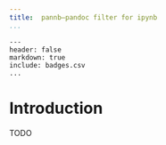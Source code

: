 ```yaml
---
title:	pannb—pandoc filter for ipynb
...
```


``` {.table}
---
header: false
markdown: true
include: badges.csv
...
```

# Introduction

TODO
